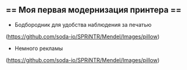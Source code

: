 ## == Моя первая модернизация принтера ==

 - Бодбородник для удобства наблюдения за печатью

(https://github.com/soda-io/SPRiNTR/Mendel/Images/pillow)

 - Немного рекламы 

(https://github.com/soda-io/SPRiNTR/Mendel/Images/pillow)
